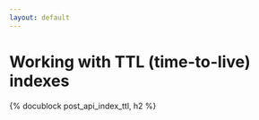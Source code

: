 ```yaml
---
layout: default
---
```

# Working with TTL (time-to-live) indexes

{% docublock post_api_index_ttl, h2 %}
